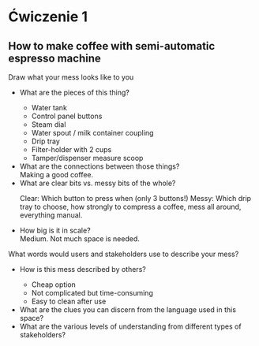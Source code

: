 <h1> Ćwiczenie 1 </h1>
<h2> How to make coffee with semi-automatic espresso machine </h2>

Draw what your mess looks like to you
<ul>
<li> What are the pieces of this thing? </li>
<ul>
    <li> Water tank </li>
    <li> Control panel buttons </li>
    <li> Steam dial </li>
    <li> Water spout / milk container coupling </li>
    <li> Drip tray </li>
    <li> Filter-holder with 2 cups</li>
    <li> Tamper/dispenser measure scoop </li>
  </ul>

<li> What are the connections between those things? </li>
  Making a good coffee.

<li> What are clear bits vs. messy bits of the whole? </li>
<p> Clear: Which button to press when (only 3 buttons!)
Messy: Which drip tray to choose, how strongly to compress a coffee, mess all around, everything manual. </p>

<li> How big is it in scale? </li>
Medium. Not much space is needed. 
</ul>

What words would users and stakeholders use to describe your mess?
<ul>
<li> How is this mess described by others? </li>
  <ul>
   <li> Cheap option </li>
   <li> Not complicated but time-consuming </li>
   <li> Easy to clean after use </li>


  </ul>

<li> What are the clues you can discern from the language used in this space? </li>

<li> What are the various levels of understanding from different types of stakeholders? </li>



</ul>